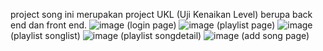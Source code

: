 project song ini merupakan project UKL (Uji Kenaikan Level) berupa back end dan front end.
![image](https://github.com/user-attachments/assets/50b466e6-7759-4444-936b-5b4c53907ca6)
(login page)
![image](https://github.com/user-attachments/assets/86a76f36-0d93-4973-b218-bab481007a05)
(playlist page)
![image](https://github.com/user-attachments/assets/3ed7d857-3abc-4fd8-b2c9-6ed8b41b1173)
(playlist songlist)
![image](https://github.com/user-attachments/assets/f1e6fc37-87d4-4454-a053-3eaf9fd84645)
(playlist songdetail)
![image](https://github.com/user-attachments/assets/28abdeb6-bab1-4d19-beca-34b25367988b)
(add song page)
